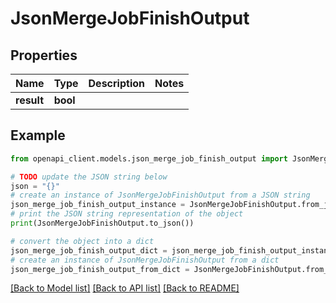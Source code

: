 # JsonMergeJobFinishOutput


## Properties

Name | Type | Description | Notes
------------ | ------------- | ------------- | -------------
**result** | **bool** |  | 

## Example

```python
from openapi_client.models.json_merge_job_finish_output import JsonMergeJobFinishOutput

# TODO update the JSON string below
json = "{}"
# create an instance of JsonMergeJobFinishOutput from a JSON string
json_merge_job_finish_output_instance = JsonMergeJobFinishOutput.from_json(json)
# print the JSON string representation of the object
print(JsonMergeJobFinishOutput.to_json())

# convert the object into a dict
json_merge_job_finish_output_dict = json_merge_job_finish_output_instance.to_dict()
# create an instance of JsonMergeJobFinishOutput from a dict
json_merge_job_finish_output_from_dict = JsonMergeJobFinishOutput.from_dict(json_merge_job_finish_output_dict)
```
[[Back to Model list]](../README.md#documentation-for-models) [[Back to API list]](../README.md#documentation-for-api-endpoints) [[Back to README]](../README.md)


